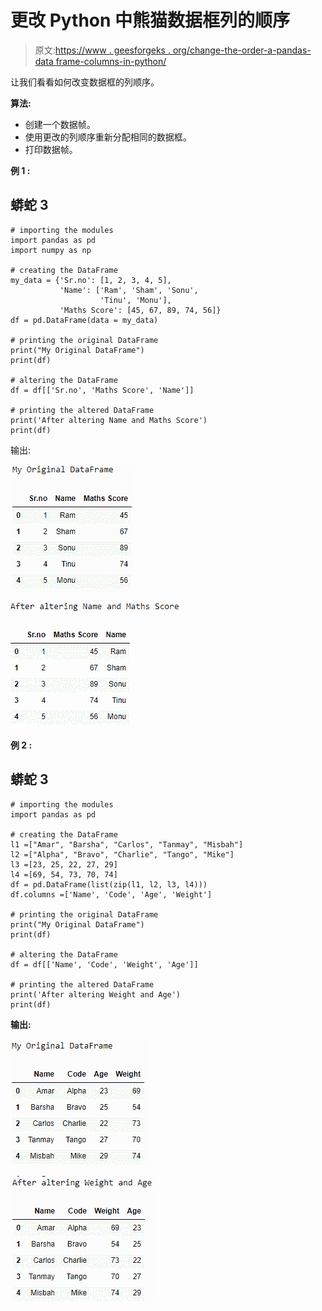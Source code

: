 # 更改 Python 中熊猫数据框列的顺序

> 原文:[https://www . geesforgeks . org/change-the-order-a-pandas-data frame-columns-in-python/](https://www.geeksforgeeks.org/change-the-order-of-a-pandas-dataframe-columns-in-python/)

让我们看看如何改变数据框的列顺序。

**算法:**

*   创建一个数据帧。
*   使用更改的列顺序重新分配相同的数据框。
*   打印数据帧。

**例 1 :**

## 蟒蛇 3

```
# importing the modules
import pandas as pd
import numpy as np

# creating the DataFrame
my_data = {'Sr.no': [1, 2, 3, 4, 5],
           'Name': ['Ram', 'Sham', 'Sonu',
                    'Tinu', 'Monu'],
           'Maths Score': [45, 67, 89, 74, 56]}
df = pd.DataFrame(data = my_data)

# printing the original DataFrame
print("My Original DataFrame")
print(df)

# altering the DataFrame
df = df[['Sr.no', 'Maths Score', 'Name']]

# printing the altered DataFrame
print('After altering Name and Maths Score')
print(df)
```

输出:

![](img/87f114a3d8fdbd03f512392a40be01cc.png)

![](img/6164d43fb119db027e36a6a3422ca833.png)

**例 2 :**

## 蟒蛇 3

```
# importing the modules
import pandas as pd

# creating the DataFrame
l1 =["Amar", "Barsha", "Carlos", "Tanmay", "Misbah"]
l2 =["Alpha", "Bravo", "Charlie", "Tango", "Mike"]
l3 =[23, 25, 22, 27, 29]
l4 =[69, 54, 73, 70, 74]
df = pd.DataFrame(list(zip(l1, l2, l3, l4)))
df.columns =['Name', 'Code', 'Age', 'Weight']

# printing the original DataFrame
print("My Original DataFrame")
print(df)

# altering the DataFrame
df = df[['Name', 'Code', 'Weight', 'Age']]

# printing the altered DataFrame
print('After altering Weight and Age')
print(df)
```

**输出:**

![](img/3f8cd50aca0c54fb98f8d85b8220b6f1.png)

![](img/fcec46bff94ed5a9edddd39b34bc5277.png)